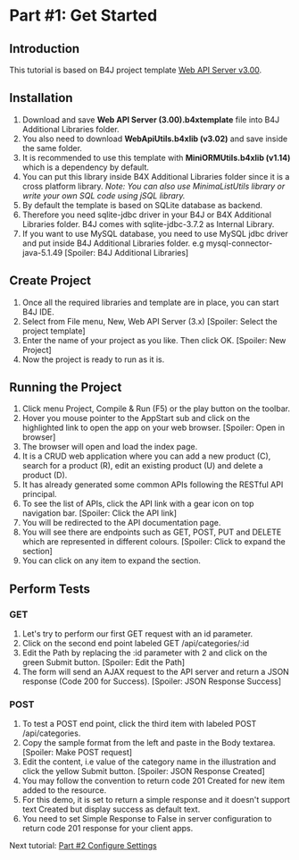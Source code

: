 # Part #1: Get Started

## Introduction
This tutorial is based on B4J project template [Web API Server v3.00](https://github.com/pyhoon/web-api-server-b4j).

## Installation
1. Download and save **Web API Server (3.00).b4xtemplate** file into B4J Additional Libraries folder.
2. You also need to download **WebApiUtils.b4xlib (v3.02)** and save inside the same folder.
3. It is recommended to use this template with **MiniORMUtils.b4xlib (v1.14)** which is a dependency by default.
4. You can put this library inside B4X Additional Libraries folder since it is a cross platform library.
   *Note: You can also use MinimaListUtils library or write your own SQL code using jSQL library.*
5. By default the template is based on SQLite database as backend.
6. Therefore you need sqlite-jdbc driver in your B4J or B4X Additional Libraries folder. B4J comes with sqlite-jdbc-3.7.2 as Internal Library.
7. If you want to use MySQL database, you need to use MySQL jdbc driver and put inside B4J Additional Libraries folder. e.g mysql-connector-java-5.1.49
   [Spoiler: B4J Additional Libraries]

## Create Project
1. Once all the required libraries and template are in place, you can start B4J IDE.
2. Select from File menu, New, Web API Server (3.x)
   [Spoiler: Select the project template]
3. Enter the name of your project as you like. Then click OK.
   [Spoiler: New Project]
4. Now the project is ready to run as it is.

## Running the Project
1. Click menu Project, Compile & Run (F5) or the play button on the toolbar.
2. Hover you mouse pointer to the AppStart sub and click on the highlighted link to open the app on your web browser.
   [Spoiler: Open in browser]
3. The browser will open and load the index page.
4. It is a CRUD web application where you can add a new product (C), search for a product (R), edit an existing product (U) and delete a product (D).
5. It has already generated some common APIs following the RESTful API principal.
6. To see the list of APIs, click the API link with a gear icon on top navigation bar.
   [Spoiler: Click the API link]
7. You will be redirected to the API documentation page.
8. You will see there are endpoints such as GET, POST, PUT and DELETE which are represented in different colours.
   [Spoiler: Click to expand the section]
9. You can click on any item to expand the section.

## Perform Tests

### GET
1. Let's try to perform our first GET request with an id parameter.
2. Click on the second end point labeled GET /api/categories/:id
3. Edit the Path by replacing the :id parameter with 2 and click on the green Submit button.
   [Spoiler: Edit the Path]
4. The form will send an AJAX request to the API server and return a JSON response (Code 200 for Success).
   [Spoiler: JSON Response Success]

### POST
1. To test a POST end point, click the third item with labeled POST /api/categories.
2. Copy the sample format from the left and paste in the Body textarea.
   [Spoiler: Make POST request]
3. Edit the content, i.e value of the category name in the illustration and click the yellow Submit button.
   [Spoiler: JSON Response Created]
4. You may follow the convention to return code 201 Created for new item added to the resource.
5. For this demo, it is set to return a simple response and it doesn't support text Created but display success as default text.
6. You need to set Simple Response to False in server configuration to return code 201 response for your client apps.

Next tutorial: [Part #2 Configure Settings](https://github.com/pyhoon/web-api-server-tutorial/blob/main/Part%20%232%20Configure%20Settings.md)
